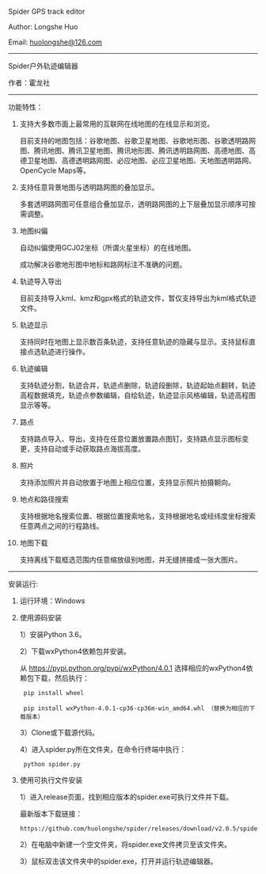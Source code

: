 Spider GPS track editor

Author: Longshe Huo

Email: huolongshe@126.com

------------------------------

Spider户外轨迹编辑器

作者：霍龙社

------------------------------

功能特性：

1. 支持大多数市面上最常用的互联网在线地图的在线显示和浏览。

    目前支持的地图包括：谷歌地图、谷歌卫星地图、谷歌地形图、谷歌透明路网图、腾讯地图、腾讯卫星地图、腾讯地形图、腾讯透明路网图、高德地图、高德卫星地图、高德透明路网图、必应地图、必应卫星地图、天地图透明路网、OpenCycle Maps等。

2. 支持任意背景地图与透明路网图的叠加显示。

    多套透明路网图可任意组合叠加显示，透明路网图的上下层叠加显示顺序可按需调整。

3. 地图纠偏

    自动纠偏使用GCJ02坐标（所谓火星坐标）的在线地图。

    成功解决谷歌地形图中地标和路网标注不准确的问题。

4. 轨迹导入导出

    目前支持导入kml、kmz和gpx格式的轨迹文件，暂仅支持导出为kml格式轨迹文件。

5. 轨迹显示

    支持同时在地图上显示数百条轨迹，支持任意轨迹的隐藏与显示。支持鼠标直接点选轨迹进行操作。

6. 轨迹编辑

    支持轨迹分割，轨迹合并，轨迹点删除，轨迹段删除，轨迹起始点翻转，轨迹高程数据填充，轨迹点参数编辑，自绘轨迹，轨迹显示风格编辑，轨迹高程图显示等等。

7. 路点

    支持路点导入、导出，支持在任意位置放置路点图钉，支持路点显示图标变更，支持自动或手动获取路点海拔高度。

8. 照片

    支持添加照片并自动放置于地图上相应位置，支持显示照片拍摄朝向。

9. 地点和路径搜索

    支持根据地名搜索位置、根据位置搜索地名，支持根据地名或经纬度坐标搜索任意两点之间的行程路线。

10. 地图下载

    支持离线下载框选范围内任意缩放级别地图，并无缝拼接成一张大图片。

------------------------------

安装运行:

1. 运行环境：Windows

2. 使用源码安装

    1）安装Python 3.6。

    2）下载wxPython4依赖包并安装。

    从 https://pypi.python.org/pypi/wxPython/4.0.1 选择相应的wxPython4依赖包下载，然后执行：

        pip install wheel

        pip install wxPython-4.0.1-cp36-cp36m-win_amd64.whl （替换为相应的下载版本）

    3）Clone或下载源代码。

    4）进入spider.py所在文件夹，在命令行终端中执行：

        python spider.py

2. 使用可执行文件安装

    1）进入release页面，找到相应版本的spider.exe可执行文件并下载。

   最新版本下载链接：

       https://github.com/huolongshe/spider/releases/download/v2.0.5/spider.exe

    2）在电脑中新建一个空文件夹，将spider.exe文件拷贝至该文件夹。

    3）鼠标双击该文件夹中的spider.exe，打开并运行轨迹编辑器。


